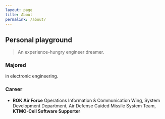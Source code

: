 ```yaml
---
layout: page
title: About
permalink: /about/
---
```


## Personal playground

> An experience-hungry engineer dreamer.

### Majored

in electronic engineering.

### Career

- **ROK Air Force** Operations Information & Communication Wing,  System Development Department, Air Defense Guided Missile System Team, **KTMO-Cell Software Supporter**
